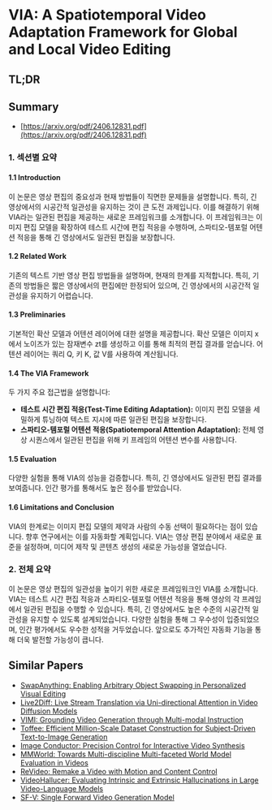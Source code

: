 # VIA: A Spatiotemporal Video Adaptation Framework for Global and Local Video Editing
## TL;DR
## Summary
- [https://arxiv.org/pdf/2406.12831.pdf](https://arxiv.org/pdf/2406.12831.pdf)

### 1. 섹션별 요약

#### 1.1 Introduction
이 논문은 영상 편집의 중요성과 현재 방법들이 직면한 문제들을 설명합니다. 특히, 긴 영상에서의 시공간적 일관성을 유지하는 것이 큰 도전 과제입니다. 이를 해결하기 위해 VIA라는 일관된 편집을 제공하는 새로운 프레임워크를 소개합니다. 이 프레임워크는 이미지 편집 모델을 확장하여 테스트 시간에 편집 적응을 수행하며, 스파티오-템포럴 어텐션 적응을 통해 긴 영상에서도 일관된 편집을 보장합니다.

#### 1.2 Related Work
기존의 텍스트 기반 영상 편집 방법들을 설명하며, 현재의 한계를 지적합니다. 특히, 기존의 방법들은 짧은 영상에서의 편집에만 한정되어 있으며, 긴 영상에서의 시공간적 일관성을 유지하기 어렵습니다.

#### 1.3 Preliminaries
기본적인 확산 모델과 어텐션 레이어에 대한 설명을 제공합니다. 확산 모델은 이미지 x에서 노이즈가 있는 잠재변수 zt를 생성하고 이를 통해 최적의 편집 결과를 얻습니다. 어텐션 레이어는 쿼리 Q, 키 K, 값 V를 사용하여 계산됩니다.

#### 1.4 The VIA Framework
두 가지 주요 접근법을 설명합니다:
- **테스트 시간 편집 적응(Test-Time Editing Adaptation):** 이미지 편집 모델을 세밀하게 튜닝하여 텍스트 지시에 따른 일관된 편집을 보장합니다.
- **스파티오-템포럴 어텐션 적응(Spatiotemporal Attention Adaptation):** 전체 영상 시퀀스에서 일관된 편집을 위해 키 프레임의 어텐션 변수를 사용합니다.

#### 1.5 Evaluation
다양한 실험을 통해 VIA의 성능을 검증합니다. 특히, 긴 영상에서도 일관된 편집 결과를 보여줍니다. 인간 평가를 통해서도 높은 점수를 받았습니다.

#### 1.6 Limitations and Conclusion
VIA의 한계로는 이미지 편집 모델의 제약과 사람의 수동 선택이 필요하다는 점이 있습니다. 향후 연구에서는 이를 자동화할 계획입니다. VIA는 영상 편집 분야에서 새로운 표준을 설정하며, 미디어 제작 및 콘텐츠 생성의 새로운 가능성을 열었습니다.

### 2. 전체 요약
이 논문은 영상 편집의 일관성을 높이기 위한 새로운 프레임워크인 VIA를 소개합니다. VIA는 테스트 시간 편집 적응과 스파티오-템포럴 어텐션 적응을 통해 영상의 각 프레임에서 일관된 편집을 수행할 수 있습니다. 특히, 긴 영상에서도 높은 수준의 시공간적 일관성을 유지할 수 있도록 설계되었습니다. 다양한 실험을 통해 그 우수성이 입증되었으며, 인간 평가에서도 우수한 성적을 거두었습니다. 앞으로도 추가적인 자동화 기능을 통해 더욱 발전할 가능성이 큽니다.

## Similar Papers
- [SwapAnything: Enabling Arbitrary Object Swapping in Personalized Visual Editing](2404.05717.md)
- [Live2Diff: Live Stream Translation via Uni-directional Attention in Video Diffusion Models](2407.08701.md)
- [VIMI: Grounding Video Generation through Multi-modal Instruction](2407.06304.md)
- [Toffee: Efficient Million-Scale Dataset Construction for Subject-Driven Text-to-Image Generation](2406.09305.md)
- [Image Conductor: Precision Control for Interactive Video Synthesis](2406.15339.md)
- [MMWorld: Towards Multi-discipline Multi-faceted World Model Evaluation in Videos](2406.08407.md)
- [ReVideo: Remake a Video with Motion and Content Control](2405.13865.md)
- [VideoHallucer: Evaluating Intrinsic and Extrinsic Hallucinations in Large Video-Language Models](2406.16338.md)
- [SF-V: Single Forward Video Generation Model](2406.04324.md)
